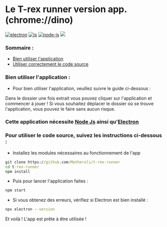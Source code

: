 # Le T-rex runner version app. (chrome://dino)
<p>
  <a href="https://electronjs.org"><img alt="electron" src="https://img.shields.io/badge/-Electron-47848F?style=flat-square&logo=electron&logoColor=black" /></a>
  <a href="https://developer.mozilla.org/docs/Web/JavaScript"><img alt="js" src="https://img.shields.io/badge/-JavaScript-FFEE00?style=flat-square&logo=javascript&logoColor=black" /></a>
  <a href="https://nodejs.org"><img alt="node-js" src="https://img.shields.io/badge/-Node.js-#339933?style=flat-square&logo=Node.js&logoColor=black" /></a>
  <a href="https://github.com/Matheroli/t-rex-runner/releases"><img src="https://img.shields.io/github/downloads/Matheroli/t-rex-runner/total?color=green&style=plastic"></a>
</p>

### Sommaire :
- <a href="#bien-utiliser-lapplication-">Bien utiliser l'application</a>
- <a href="#cette-application-n%C3%A9cessite-electron-ainsi-que-node-js">Utiliser correctement le code source</a>

  
### Bien utiliser l'application :

- Pour bien utiliser l'application, veuillez suivre le guide ci-dessous :

Dans le dossier une fois extrait vous pouvez cliquer sur l'application et commencer à jouer ! 
Si vous souhaitez déplacer le dossier où se trouve l'application, vous pouvez le faire sans aucun risque.

### Cette application nécessite <a href="https://nodejs.org/fr">Node Js</a> ainsi qu'<a href="https://electronjs.org">Electron</a>

### Pour utiliser le code source, suivez les instructions ci-dessous :

 - Installez les modules nécessaires au fonctionnement de l'app

```cmd
git clone https://github.com/Matheroli/t-rex-runner
cd t-rex-runner
npm install
```

- Puis pour lancer l'application faites :

```cmd
npm start
```

- Si vous obtenez des erreurs, vérifiez si Electron est bien installé :

```cmd
npx electron --version
```

Et voilà ! L'app est prête à être utilisée !

